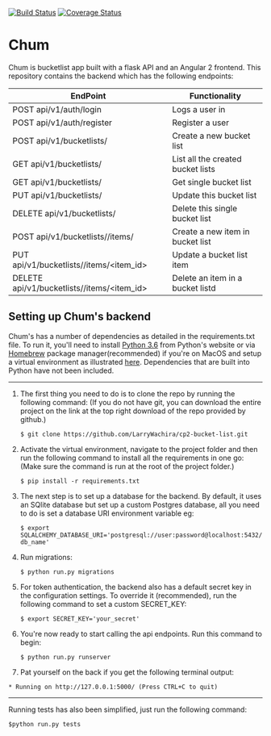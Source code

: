 [![Build Status](https://travis-ci.org/LarryWachira/cp2-bucket-list.svg?branch=master)](https://travis-ci.org/LarryWachira/cp2-bucket-list)
[![Coverage Status](https://coveralls.io/repos/github/LarryWachira/cp2-bucket-list/badge.svg?branch=master)](https://coveralls.io/github/LarryWachira/cp2-bucket-list?branch=master)

# Chum
Chum is bucketlist app built with a flask API and an Angular 2 frontend. This repository contains the backend which has the following endpoints:

| EndPoint | Functionality 
|----------|---------------
| POST api/v1/auth/login | Logs a user in
| POST api/v1/auth/register | Register a user
| POST api/v1/bucketlists/ | Create a new bucket list
| GET api/v1/bucketlists/ | List all the created bucket lists
| GET api/v1/bucketlists/<id> | Get single bucket list
| PUT api/v1/bucketlists/<id> | Update this bucket list
| DELETE api/v1/bucketlists/<id> | Delete this single bucket list
| POST api/v1/bucketlists/<id>/items/ | Create a new item in bucket list
| PUT api/v1/bucketlists/<id>/items/<item_id> | Update a bucket list item
| DELETE api/v1/bucketlists/<id>/items/<item_id> | Delete an item in a bucket listd

## Setting up Chum's backend

Chum's has a number of dependencies as detailed in the requirements.txt file. To run it, you'll need to install [Python 3.6](http://python.org) from Python's website or via [Homebrew](https://brew.sh/) package manager(recommended) if you're on MacOS and setup a virtual environment as illustrated [here](http://docs.python-guide.org/en/latest/dev/virtualenvs/). Dependencies that are built into Python have not been included.
______

1. The first thing you need to do is to clone the repo by running the following command: (If you do not have git, you can download the entire project on the link at the top right download of the repo provided by github.)


    `$ git clone https://github.com/LarryWachira/cp2-bucket-list.git`

2. Activate the virtual environment, navigate to the project folder and then run the following command to install all the requirements in one go: (Make sure the command is run at the root of the project folder.)


    `$ pip install -r requirements.txt`

3. The next step is to set up a database for the backend. By default, it uses an SQlite database but set up a custom Postgres database, all you need to do is set a database URI environment variable eg:


    `$ export SQLALCHEMY_DATABASE_URI='postgresql://user:password@localhost:5432/db_name'`

4. Run migrations:


    `$ python run.py migrations`

5. For token authentication, the backend also has a default secret key in the configuration settings. To override it (recommended), run the following command to set a custom SECRET_KEY:


    `$ export SECRET_KEY='your_secret'`

6. You're now ready to start calling the api endpoints. Run this command to begin:


    `$ python run.py runserver`

7. Pat yourself on the back if you get the following terminal output:


`* Running on http://127.0.0.1:5000/ (Press CTRL+C to quit)`

______

Running tests has also been simplified, just run the following command:
   
   `$python run.py tests`
